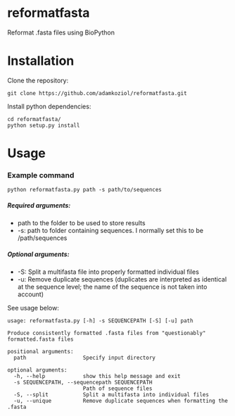 # reformatfasta

Reformat .fasta files using BioPython

# Installation

Clone the repository:

`git clone https://github.com/adamkoziol/reformatfasta.git`

Install python dependencies:

	
```
cd reformatfasta/
python setup.py install
```

# Usage

### Example command

`python reformatfasta.py path -s path/to/sequences`

##### Required arguments:

* path to the folder to be used to store results
* -s: path to folder containing sequences. I normally set this to be /path/sequences

##### Optional arguments:

* -S: Split a multifasta file into properly formatted individual files
* -u: Remove duplicate sequences (duplicates are interpreted as identical at the sequence level; 
the name of the sequence is not taken into account) 

See usage below:

```
usage: reformatfasta.py [-h] -s SEQUENCEPATH [-S] [-u] path

Produce consistently formatted .fasta files from "questionably"
formatted.fasta files

positional arguments:
  path                  Specify input directory

optional arguments:
  -h, --help            show this help message and exit
  -s SEQUENCEPATH, --sequencepath SEQUENCEPATH
                        Path of sequence files
  -S, --split           Split a multifasta into individual files
  -u, --unique          Remove duplicate sequences when formatting the .fasta
```